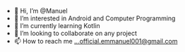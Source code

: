 - 👋 Hi, I’m @Manuel
- 👀 I’m interested in Android and Computer Programming
- 🌱 I’m currently learning Kotlin
- 💞️ I’m looking to collaborate on any project
- 📫 How to reach me ...official.emmanuel001@gmail.com

<!---
EmmaWorldwide/EmmaWorldwide is a ✨ special ✨ repository because its `README.md` (this file) appears on your GitHub profile.
You can click the Preview link to take a look at your changes.
--->
